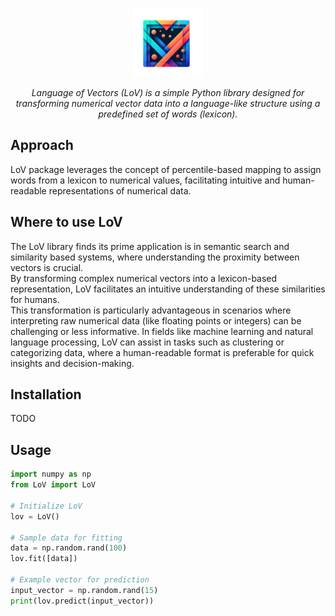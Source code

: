 <p align="center">
  <img src="assets/logo.png" alt="LoV Logo" width="110">
</p>

<p align="center">
  <i>Language of Vectors (LoV) is a simple Python library designed for transforming numerical vector data into a language-like structure using a predefined set of words (lexicon).</i>
</p>

## Approach

LoV package leverages the concept of percentile-based mapping to assign words from a lexicon to numerical values, facilitating intuitive and human-readable representations of numerical data.

## Where to use LoV
The LoV library finds its prime application is in semantic search and similarity based systems, where understanding the proximity between vectors is crucial.  
By transforming complex numerical vectors into a lexicon-based representation, LoV facilitates an intuitive understanding of these similarities for humans.  
This transformation is particularly advantageous in scenarios where interpreting raw numerical data (like floating points or integers) can be challenging or less informative. 
In fields like machine learning and natural language processing, LoV can assist in tasks such as clustering or categorizing data, where a human-readable format is preferable for quick insights and decision-making.  

## Installation
TODO

## Usage
```python
import numpy as np
from LoV import LoV

# Initialize LoV
lov = LoV()

# Sample data for fitting
data = np.random.rand(100)
lov.fit([data])

# Example vector for prediction
input_vector = np.random.rand(15)
print(lov.predict(input_vector))
```